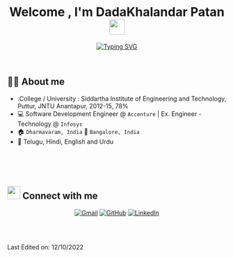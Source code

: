 <h1 align="center">Welcome , I'm DadaKhalandar Patan <img src="https://media.giphy.com/media/hvRJCLFzcasrR4ia7z/giphy.gif" width="35"></h1>
<p align="center">
 <a href="https://git.io/typing-svg"><img src="https://readme-typing-svg.demolab.com?font=Fira+Code&pause=1000&width=435&lines=Data+Science+%7C+Machine+Learning+;Deep+Learning+%7C+" alt="Typing SVG" /></a>
</p>


<br>




## :sassy_man:  About me
- :College / University : Siddartha Institute of Engineering and Technology, Puttur, JNTU Anantapur, 2012-15, 78%
- :computer: Software Development Engineer @ `Accenture` | Ex. Engineer - Technology @ `Infosys`
- :house: `Dharmavaram, India` :office: `Bangalore, India`
- :loudspeaker: Telugu, Hindi, English and Urdu

<br>
<br>
<br>




## <img src="https://media.giphy.com/media/iY8CRBdQXODJSCERIr/giphy.gif" width="30px"> Connect with me
<p align="center">
	<a href="mailto:patandadakhalandar35@gmail.com"><img img src="https://img.shields.io/badge/gmail-%23EA4335.svg?style=plastic&logo=gmail&logoColor=white" alt="Gmail"/></a>
	<a href="https://github.com/pathan33/"><img src="https://img.shields.io/badge/github-%23181717.svg?style=plastic&logo=github&logoColor=white" alt="GitHub"/></a>
	<a href="https://www.linkedin.com/in/dada-khalandar-16bb1393/"><img src="https://img.shields.io/badge/linkedin-%230A66C2.svg?style=plastic&logo=linkedin&logoColor=white" alt="LinkedIn"/></a>
	
</p>


<br>
<br>

Last Edited on: 12/10/2022
